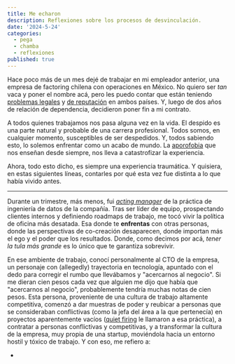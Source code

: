 ```yaml
---
title: Me echaron
description: Reflexiones sobre los procesos de desvinculación.
date: '2024-5-24'
categories:
  - pega
  - chamba
  - reflexiones
published: true
---
```


Hace poco más de un mes dejé de trabajar en mi empleador anterior, una empresa de factoring chilena con operaciones en México. No quiero ser _tan_ vaca y poner el nombre acá, pero les puedo contar que están teniendo [problemas legales](https://www.df.cl/mercados/banca-fintech/xepelin-se-querella-contra-hermano-de-socio-de-la-firma-por-uso-de) y [de reputación](https://www.msn.com/es-mx/dinero/noticias/goldman-sachs-en-medio-del-esc%C3%A1ndalo-por-financiar-empresa-liderada-por-xepelin/ar-BB1l27eu) en ambos países. Y, luego de dos años de relación de dependencia, decidieron poner fin a mi contrato.

A todos quienes trabajamos nos pasa alguna vez en la vida. El despido es una parte natural y probable de una carrera profesional. Todos somos, en cualquier momento, susceptibles de ser despedidos. Y, todos sabiendo esto, lo solemos enfrentar como un acabo de mundo. La [aporofobia](https://es.wikipedia.org/wiki/Aporofobia) que nos enseñan desde siempre, nos lleva a catastrofizar la experiencia.

Ahora, todo esto dicho, es siempre una experiencia traumática. Y quisiera, en estas siguientes líneas, contarles por qué esta vez fue distinta a lo que había vivido antes.

---

Durante un trimestre, más menos, fui [_acting manager_](https://media.giphy.com/media/fOPfLzZmTGFSBVMBOs/giphy.gif?cid=790b7611qde63olfhj5xhntuqyzx93294galdvzddbpd4vxn&ep=v1_gifs_search&rid=giphy.gif&ct=g) de la práctica de ingeniería de datos de la compañía. Tras ser líder de equipo, prospectando clientes internos y definiendo roadmaps de trabajo, me tocó vivir la política de oficina más desatada. Esa donde te **enfrentas** con otras personas, donde las perspectivas de co-creación desaparecen, donde importan más el ego y el poder que los resultados. Donde, como decimos por acá, _tener la tula más grande_ es lo único que te garantiza sobrevivir.

En ese ambiente de trabajo, conocí personalmente al CTO de la empresa, un personaje con (allegedly) trayectoria en tecnología, apuntado con el dedo para corregir el rumbo que llevábamos y "acercarnos al negocio". Si me dieran cien pesos cada vez que alguien me dijo que había que "acercarnos al negocio", probablemente tendría muchas notas de cien pesos. Esta persona, proveniente de una cultura de trabajo altamente competitiva, comenzó a dar muestras de poder y reubicar a personas que se consideraban conflictivas (como la jefa del área a la que pertenecía) en proyectos aparentemente vacíos ([quiet firing](https://hbr.org/2022/11/are-you-being-quiet-fired) le llamaron a esa práctica), a contratar a personas conflictivas y competitivas, y a transformar la cultura de la empresa, muy propia de una startup, moviéndola hacia un entorno hostil y tóxico de trabajo. Y con eso, me refiero a:

* 